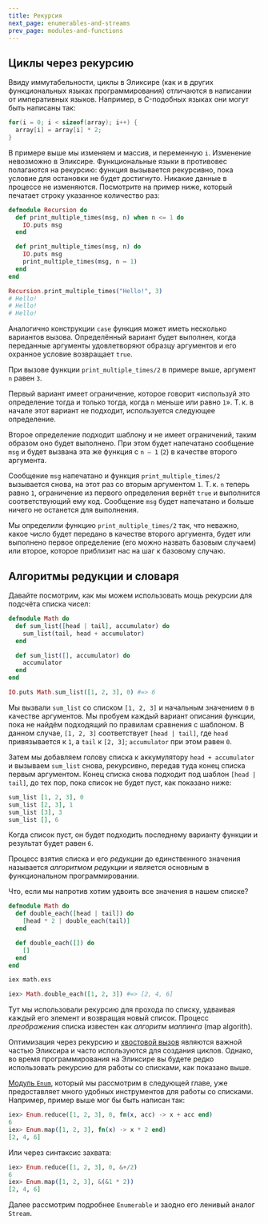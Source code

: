 ```yaml
---
title: Рекурсия
next_page: enumerables-and-streams
prev_page: modules-and-functions
---
```


## Циклы через рекурсию

Ввиду иммутабельности, циклы в Эликсире (как и в других функциональных языках программирования) отличаются в написании от императивных языков. Например, в C-подобных языках они могут быть написаны так:

```c
for(i = 0; i < sizeof(array); i++) {
  array[i] = array[i] * 2;
}
```

В примере выше мы изменяем и массив, и переменную `i`. Изменение невозможно в Эликсире. Функциональные языки в противовес полагаются на рекурсию: функция вызывается рекурсивно, пока условие для остановки не будет достигнуто. Никакие данные в процессе не изменяются. Посмотрите на пример ниже, который печатает строку указанное количество раз:

```elixir
defmodule Recursion do
  def print_multiple_times(msg, n) when n <= 1 do
    IO.puts msg
  end

  def print_multiple_times(msg, n) do
    IO.puts msg
    print_multiple_times(msg, n – 1)
  end
end

Recursion.print_multiple_times("Hello!", 3)
# Hello!
# Hello!
# Hello!
```

Аналогично конструкции `case` функция может иметь несколько вариантов вызова. Определённый вариант будет выполнен, когда переданные аргументы удовлетворяют образцу аргументов и его охранное условие возвращает `true`.

При вызове функции `print_multiple_times/2` в примере выше, аргумент `n` равен `3`.

Первый вариант имеет ограничение, которое говорит «используй это определение тогда и только тогда, когда `n` меньше или равно `1`». Т. к. в начале этот вариант не подходит, используется следующее определение.

Второе определение подходит шаблону и не имеет ограничений, таким образом оно будет выполнено. При этом будет напечатано сообщение `msg` и будет вызвана эта же функция с `n – 1` (`2`) в качестве второго аргумента.

Сообщение `msg` напечатано и функция `print_multiple_times/2` вызывается снова, на этот раз со вторым аргументом `1`. Т. к. `n` теперь равно `1`, ограничение из первого определения вернёт `true` и выполнится соответствующий ему код. Сообщение `msg` будет напечатано и больше ничего не останется для выполнения.

Мы определили функцию `print_multiple_times/2` так, что неважно, какое число будет передано в качестве второго аргумента, будет или выполнено первое определение (его можно назвать базовым случаем) или второе, которое приблизит нас на шаг к базовому случаю.

## Алгоритмы редукции и словаря

Давайте посмотрим, как мы можем использовать мощь рекурсии для подсчёта списка чисел:

```elixir
defmodule Math do
  def sum_list([head | tail], accumulator) do
    sum_list(tail, head + accumulator)
  end

  def sum_list([], accumulator) do
    accumulator
  end
end

IO.puts Math.sum_list([1, 2, 3], 0) #=> 6
```

Мы вызвали `sum_list` со списком `[1, 2, 3]` и начальным значением `0` в качестве аргументов. Мы пробуем каждый вариант описания функции, пока не найдём подходящий по правилам сравнения с шаблоном. В данном случае, `[1, 2, 3]` соответствует `[head | tail]`, где `head` привязывается к `1`, а `tail` к `[2, 3]`; `accumulator` при этом равен `0`.

Затем мы добавляем голову списка к аккумулятору `head + accumulator` и вызываем `sum_list` снова, рекурсивно, передав туда конец списка первым аргументом. Конец списка снова подходит под шаблон `[head | tail]`, до тех пор, пока список не будет пуст, как показано ниже:

```elixir
sum_list [1, 2, 3], 0
sum_list [2, 3], 1
sum_list [3], 3
sum_list [], 6
```

Когда список пуст, он будет подходить последнему варианту функции и результат будет равен `6`.

Процесс взятия списка и его _редукции_ до единственного значения называется _алгоритмом редукции_ и является основным в функциональном программировании.

Что, если мы напротив хотим удвоить все значения в нашем списке?

```elixir
defmodule Math do
  def double_each([head | tail]) do
    [head * 2 | double_each(tail)]
  end

  def double_each([]) do
    []
  end
end
```

```bash
iex math.exs
```

```elixir
iex> Math.double_each([1, 2, 3]) #=> [2, 4, 6]
```

Тут мы использовали рекурсию для прохода по списку, удваивая каждый его элемент и возвращая новый список. Процесс _преображения_ списка известен как _алгоритм маппинга_ (map algorith).

Оптимизация через рекурсию и [хвостовой вызов](https://en.wikipedia.org/wiki/Tail_call) являются важной частью Эликсира и часто используются для создания циклов. Однако, во время программирования на Эликсире вы будете редко использовать рекурсию для работы со списками, как показано выше.

[Модуль `Enum`](https://hexdocs.pm/elixir/Enum.html), который мы рассмотрим в следующей главе, уже предоставляет много удобных инструментов для работы со списками. Например, пример выше мог бы быть написан так:

```elixir
iex> Enum.reduce([1, 2, 3], 0, fn(x, acc) -> x + acc end)
6
iex> Enum.map([1, 2, 3], fn(x) -> x * 2 end)
[2, 4, 6]
```

Или через синтаксис захвата:

```elixir
iex> Enum.reduce([1, 2, 3], 0, &+/2)
6
iex> Enum.map([1, 2, 3], &(&1 * 2))
[2, 4, 6]
```

Далее рассмотрим подробнее `Enumerable` и заодно его ленивый аналог `Stream`.

